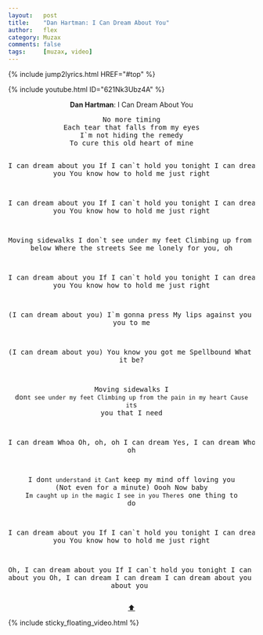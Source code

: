 ```yaml
---
layout:   post
title:    "Dan Hartman: I Can Dream About You"
author:   flex
category: Muzax
comments: false
tags:     [muzax, video]
---
```


{% include jump2lyrics.html HREF="#top" %}

<div class="overridemaxwidthboth">
{% include youtube.html ID="621Nk3Ubz4A" %}
</div>

<a id="top"></a>
<div id="lyrics"><div class="lyricsheader" style=""><p><center><b>Dan Hartman</b>: I Can Dream About You</center></p></div>
<center><pre>
No more timing
Each tear that falls from my eyes
I`m not hiding the remedy
To cure this old heart of mine

I can dream about you
If I can`t hold you tonight
I can dream about you
You know how to hold me just right

I can dream about you
If I can`t hold you tonight
I can dream about you
You know how to hold me just right

Moving sidewalks
I don`t see under my feet
Climbing up from down here below
Where the streets
See me lonely for you, oh

I can dream about you
If I can`t hold you tonight
I can dream about you
You know how to hold me just right

(I can dream about you)
I`m gonna press
My lips against you
And hold you to me

(I can dream about you)
You know you got me
Spellbound
What else can it be?

Moving sidewalks
I don`t see under my feet
Climbing up from the pain in my heart
Cause it`s you that I need

I can dream
Whoa
Oh, oh, oh
I can dream
Yes, I can dream
Whoa
Oh, oh, oh

I don`t understand it
Can`t keep my mind off loving you
(Not even for a minute)
Oooh
Now baby
I`m caught up in the magic
I see in you
There`s one thing to do

I can dream about you
If I can`t hold you tonight
I can dream about you
You know how to hold me just right

Oh, I can dream about you
If I can`t hold you tonight
I can dream about you
Oh, I can dream
I can dream
I can dream about you
I can dream about you
</pre>
<a href="#top">⬆</a></center></div>

<div class="sticky_floating_video"></div>
{% include sticky_floating_video.html %}